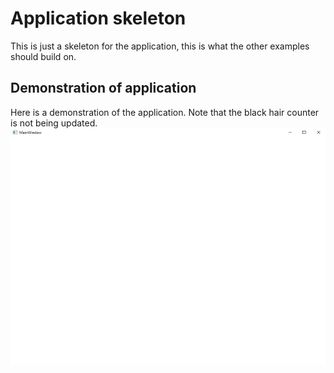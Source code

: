 # Application skeleton

This is just a skeleton for the application, this is what the other examples should build on.

## Demonstration of application
Here is a demonstration of the application. Note that the black hair counter is not being updated.
![demonstration]

[demonstration]:gifs/demonstration.gif 